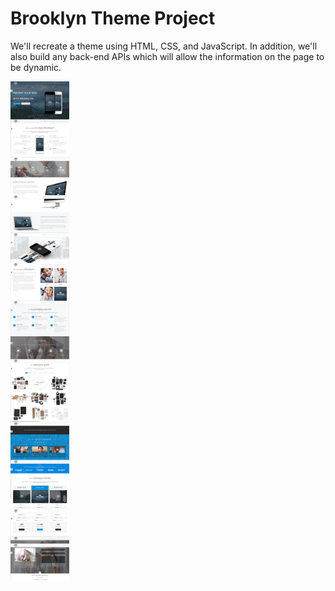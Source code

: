 # Brooklyn Theme Project

<p>We'll recreate a theme using HTML, CSS, and JavaScript. In addition, we'll also build any back-end APIs which will allow the information on the page to be dynamic.</p>
<a href="https://github.com/StreetwiseKarmaBombers/brooklyntheme/blob/master/main.jpg?raw=true"><img src="https://github.com/StreetwiseKarmaBombers/brooklyntheme/blob/master/main.jpg?raw=true" height="800"></a>